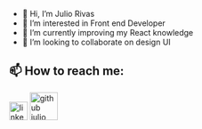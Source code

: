 - 👋 Hi, I’m Julio Rivas
- 👀 I’m interested in Front end Developer
- 🌱 I’m currently improving my React knowledge
- 💞️ I’m looking to collaborate on design UI
## 📫 How to reach me:

<a href="https://www.linkedin.com/in/julio-rivas-frontend">
  <img width="33" height="33" title="linkedin julio rivas" src="https://raw.githubusercontent.com/rahuldkjain/github-profile-readme-generator/master/src/images/icons/Social/linked-in-alt.svg"/></a>
 
<a href="https://github.com/Juliorivasz">
  <img width="50" heigth="50" title="github julio rivas" src="https://www.pngmart.com/files/22/GitHub-PNG-Isolated-Photo.png](https://es.wizcase.com/wp-content/uploads/2022/03/GitHub-Logo.png"/>
 </a>

<!---
Juliorivasz/Juliorivasz is a ✨ special ✨ repository because its `README.md` (this file) appears on your GitHub profile.
You can click the Preview link to take a look at your changes.
--->
